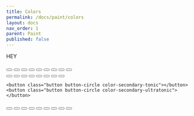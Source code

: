 ```yaml
---
title: Colors
permalink: /docs/paint/colors
layout: docs
nav_order: 1
parent: Paint
published: false
---
```


<p class="test">HEY</p>

<div class="row">
  <div class="col-1">
    <button class="button button-circle color-primary-dark "></button>
    <button class="button button-circle color-primary-gloom"></button>
    <button class="button button-circle color-primary-tonic"></button>
    <button class="button button-circle color-primary-dusk"></button>
    <button class="button button-circle color-primary-major"></button>
    <button class="button button-circle color-primary-mediant"></button>
    <button class="button button-circle color-primary-sensible"></button>
    <button class="button button-circle color-primary-minor"></button>
    <button class="button button-circle color-primary-brittle"></button>
  </div>
  <div class="col-1">
    <button class="button button-circle color-secondary-dark "></button>
    <button class="button button-circle color-secondary-gloom"></button>
    <button class="button button-circle color-secondary-dusk"></button>
    <button class="button button-circle color-secondary-major"></button>
    <button class="button button-circle color-secondary-mediant"></button>
    <button class="button button-circle color-secondary-sensible"></button>
    <button class="button button-circle color-secondary-minor"></button>
    <button class="button button-circle color-secondary-brittle"></button>


    <button class="button button-circle color-secondary-tonic"></button>
    <button class="button button-circle color-secondary-ultratonic"></button>
  </div>
  <div class="col-1">
    <button class="button button-circle color-thirdary-dark "></button>
    <button class="button button-circle color-thirdary-gloom"></button>
    <button class="button button-circle color-thirdary-tonic"></button>
    <button class="button button-circle color-thirdary-dusk"></button>
    <button class="button button-circle color-thirdary-major"></button>
    <button class="button button-circle color-thirdary-mediant"></button>
    <button class="button button-circle color-thirdary-sensible"></button>
    <button class="button button-circle color-thirdary-minor"></button>
    <button class="button button-circle color-thirdary-brittle"></button>
  </div>
</div>
